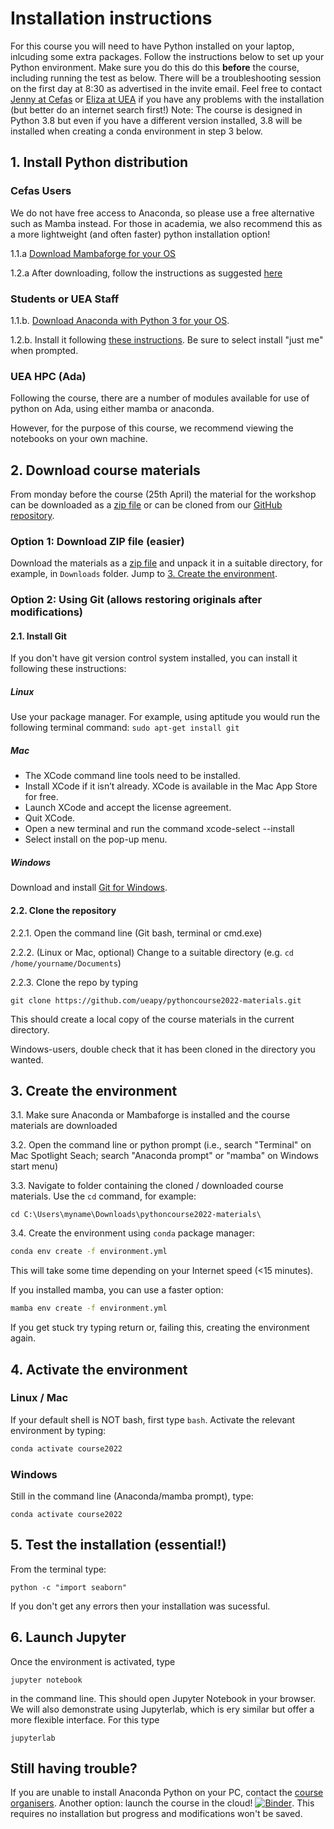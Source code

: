 # Installation instructions

For this course you will need to have Python installed on your laptop, inlcuding some extra packages. Follow the instructions below to set up your Python environment. Make sure you do this do this **before** the course, including running the test as below. There will be a troubleshooting session on the first day at 8:30 as advertised in the invite email.
Feel free to contact [Jenny at Cefas](mailto:jennifer.graham@cefas.co.uk) or [Eliza at UEA](mailto:e.karlowska@uea.ac.uk) if you have any problems with the installation (but better do an internet search first!)
Note: The course is designed in Python 3.8 but even if you have a different version installed, 3.8 will be installed when creating a conda environment in step 3 below.

## 1. Install Python distribution

### Cefas Users
We do not have free access to Anaconda, so please use a free alternative such as Mamba instead. For those in academia, we also recommend this as a more lightweight (and often faster) python installation option!  

1.1.a [Download Mambaforge for your OS](https://github.com/conda-forge/miniforge#mambaforge) 

1.2.a After downloading, follow the instructions as suggested [here](https://github.com/conda-forge/miniforge#install)

### Students or UEA Staff
1.1.b. [Download Anaconda with Python 3 for your OS](https://www.anaconda.com/download/). 

1.2.b. Install it following [these instructions](https://docs.anaconda.com/anaconda/install/). Be sure to select install "just me" when prompted.

### UEA HPC (Ada)
Following the course, there are a number of modules available for use of python on Ada, using either mamba or anaconda. 

However, for the purpose of this course, we recommend viewing the notebooks on your own machine. 

## 2. Download course materials
From monday before the course (25th April) the material for the workshop can be downloaded as a [zip file](https://github.com/ueapy/pythoncourse2022-materials/archive/main.zip) or can be cloned from our [GitHub repository](https://github.com/ueapy/pythoncourse2022-materials). 


### Option 1: Download ZIP file (easier)
Download the materials as a [zip file](https://github.com/ueapy/pythoncourse2022-materials/archive/main.zip) and unpack it in a suitable directory, for example, in `Downloads` folder. Jump to [3. Create the environment](installation.md#3.-Create-the-environment).

### Option 2: Using Git (allows restoring originals after modifications)
#### 2.1. Install Git
If you don't have git version control system installed, you can install it following these instructions:
##### Linux
Use your package manager. For example, using aptitude you would run the following terminal command: `sudo apt-get install git`
##### Mac
* The XCode command line tools need to be installed.
* Install XCode if it isn’t already. XCode is available in the Mac App Store for free.
* Launch XCode and accept the license agreement.
* Quit XCode.
* Open a new terminal and run the command xcode-select --install
* Select install on the pop-up menu.
##### Windows
Download and install [Git for Windows](https://git-scm.com/downloads).

#### 2.2. Clone the repository
2.2.1. Open the command line (Git bash, terminal or cmd.exe)

2.2.2. (Linux or Mac, optional) Change to a suitable directory (e.g. `cd /home/yourname/Documents`)

2.2.3. Clone the repo by typing

```
git clone https://github.com/ueapy/pythoncourse2022-materials.git
```
This should create a local copy of the course materials in the current directory.

Windows-users, double check that it has been cloned in the directory you wanted.


## 3. Create the environment
3.1. Make sure Anaconda or Mambaforge is installed and the course materials are downloaded

3.2. Open the command line or python prompt (i.e., search "Terminal" on Mac Spotlight Seach; search "Anaconda prompt" or "mamba" on Windows start menu)

3.3. Navigate to folder containing the cloned / downloaded course materials. Use the `cd` command, for example:

```
cd C:\Users\myname\Downloads\pythoncourse2022-materials\
```

3.4. Create the environment using `conda` package manager:

```bash
conda env create -f environment.yml
```
This will take some time depending on your Internet speed (<15 minutes).

If you installed mamba, you can use a faster option:
```bash
mamba env create -f environment.yml
```

If you get stuck try typing return or, failing this, creating the environment again.

## 4. Activate the environment
### Linux / Mac
If your default shell is NOT bash, first type `bash`. Activate the relevant environment by typing:
```bash
conda activate course2022
```
### Windows
Still in the command line (Anaconda/mamba prompt), type:
```
conda activate course2022
```

## 5. Test the installation (essential!)
From the terminal type:
```
python -c "import seaborn"
```
If you don't get any errors then your installation was sucessful.

## 6. Launch Jupyter
Once the environment is activated, type 
```
jupyter notebook
```
in the command line. This should open Jupyter Notebook in your browser. We will also demonstrate using Jupyterlab, which is ery similar but offer a more flexible interface. For this type

```
jupyterlab
```

## Still having trouble?
If you are unable to install Anaconda Python on your PC, contact the [course organisers](index.md#registration-and-enquiries).
Another option: launch the course in the cloud! [![Binder](http://mybinder.org/badge.svg)](https://mybinder.org/v2/gh/ueapy/pythoncourse2022-materials/main?urlpath=lab). This requires no installation but progress and modifications won't be saved.
